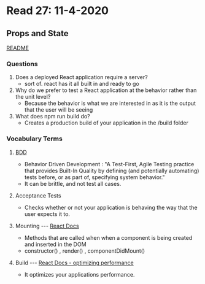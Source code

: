 # Read 27: 11-4-2020

## Props and State

[README](/README.md)

### Questions

1. Does a deployed React application require a server?
    - sort of. react has it all built in and ready to go
1. Why do we prefer to test a React application at the behavior rather than the unit level?
    - Because the behavior is what we are interested in as it is the output that the user will be seeing
1. What does npm run build do?
    - Creates a production build of your application in the /build folder

<!-- 1. Describe the actual composition / architecture of a React application -->

### Vocabulary Terms

1. [BDD](https://www.scaledagileframework.com/behavior-driven-development/)
    - Behavior Driven Development : "A Test-First, Agile Testing practice that provides Built-In Quality by defining (and potentially automating) tests before, or as part of, specifying system behavior."
    - It can be brittle, and not test all cases.

1. Acceptance Tests
    - Checks whether or not your application is behaving the way that the user expects it to.

1. Mounting --- [React Docs](https://reactjs.org/docs/react-component.html)
    - Methods that are called when when a component is being created and inserted in the DOM
    - constructor() , render() , componentDidMount()

1. Build --- [React Docs - optimizing performance](https://reactjs.org/docs/optimizing-performance.html)
    - It optimizes your applications performance.
